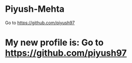 # Piyush-Mehta
Go to https://github.com/piyush97
# My new profile is: Go to https://github.com/piyush97
